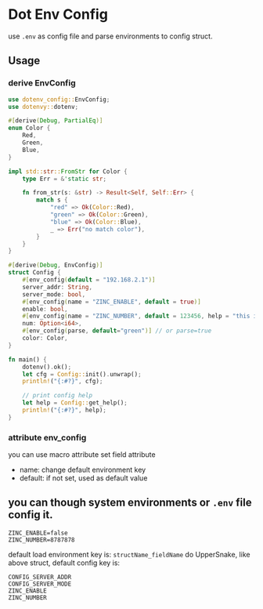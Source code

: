 # Dot Env Config

use `.env` as config file and parse environments to config struct.

## Usage

### derive EnvConfig

```rust
use dotenv_config::EnvConfig;
use dotenvy::dotenv;

#[derive(Debug, PartialEq)]
enum Color {
    Red,
    Green,
    Blue,
}

impl std::str::FromStr for Color {
    type Err = &'static str;

    fn from_str(s: &str) -> Result<Self, Self::Err> {
        match s {
            "red" => Ok(Color::Red),
            "green" => Ok(Color::Green),
            "blue" => Ok(Color::Blue),
            _ => Err("no match color"),
        }
    }
}

#[derive(Debug, EnvConfig)]
struct Config {
    #[env_config(default = "192.168.2.1")]
    server_addr: String,
    server_mode: bool,
    #[env_config(name = "ZINC_ENABLE", default = true)]
    enable: bool,
    #[env_config(name = "ZINC_NUMBER", default = 123456, help = "this is for demo")]
    num: Option<i64>,
    #[env_config(parse, default="green")] // or parse=true
    color: Color,
}

fn main() {
    dotenv().ok();
    let cfg = Config::init().unwrap();
    println!("{:#?}", cfg);

    // print config help
    let help = Config::get_help();
    println!("{:#?}", help);
}
```

### attribute env_config

you can use macro attribute set field attribute 

- name: change default environment key
- default: if not set, used as default value

## you can though system environments or `.env` file config it.

```
ZINC_ENABLE=false
ZINC_NUMBER=8787878
```

default load environment key is: `structName_fieldName` do UpperSnake, like above struct, default config key is:

```
CONFIG_SERVER_ADDR
CONFIG_SERVER_MODE
ZINC_ENABLE
ZINC_NUMBER
```
